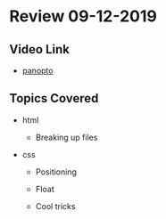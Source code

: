 # Review 09-12-2019

## Video Link

* [panopto](https://codingbootcamp.hosted.panopto.com/Panopto/Pages/Viewer.aspx?id=a10839a0-6e0b-462d-a967-aac7001fc60c)

## Topics Covered

* html
    
    * Breaking up files

* css

    * Positioning

    * Float

    * Cool tricks